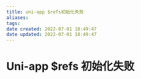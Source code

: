 ```yaml
---
title: uni-app $refs初始化失败
aliases: 
tags: 
date created: 2022-07-01 18:49:47
date updated: 2022-07-01 18:49:47
---
```


# Uni-app $refs 初始化失败

